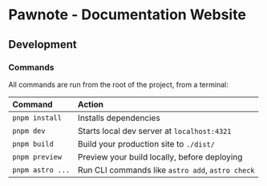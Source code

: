 # Pawnote - Documentation Website

## Development

### Commands

All commands are run from the root of the project, from a terminal:

| Command                    | Action                                           |
| :------------------------- | :----------------------------------------------- |
| `pnpm install`             | Installs dependencies                            |
| `pnpm dev`                 | Starts local dev server at `localhost:4321`      |
| `pnpm build`               | Build your production site to `./dist/`          |
| `pnpm preview`             | Preview your build locally, before deploying     |
| `pnpm astro ...`           | Run CLI commands like `astro add`, `astro check` |
